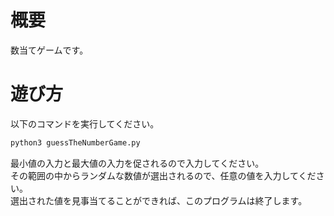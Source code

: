 # 概要
数当てゲームです。

# 遊び方
以下のコマンドを実行してください。

```bash
python3 guessTheNumberGame.py 
```

最小値の入力と最大値の入力を促されるので入力してください。  
その範囲の中からランダムな数値が選出されるので、任意の値を入力してください。  
選出された値を見事当てることができれば、このプログラムは終了します。